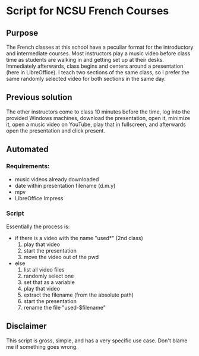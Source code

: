 # Script for NCSU French Courses

## Purpose

The French classes at this school have a peculiar format for the introductory
and intermediate courses. Most instructors play a music video before class time
as students are walking in and getting set up at their desks. Immediately
afterwards, class begins and centers around a presentation (here in
LibreOffice). I teach two sections of the same class, so I prefer the same 
randomly selected video for both sections in the same day. 

## Previous solution

The other instructors come to class 10 minutes before the time, log into the
provided Windows machines, download the presentation, open it, minimize it, open
a music video on YouTube, play that in fullscreen, and afterwards open the
presentation and click present.

## Automated

### Requirements:

* music videos already downloaded
* date within presentation filename (d.m.y)
* mpv
* LibreOffice Impress

### Script

Essentially the process is:
* if there is a video with the name "used\*" (2nd class)
	1. play that video
	2. start the presentation
	3. move the video out of the pwd
* else
	1. list all video files
	2. randomly select one
	3. set that as a variable
	4. play that video
	5. extract the filename (from the absolute path)
	6. start the presentation
	7. rename the file "used-$filename"

## Disclaimer

This script is gross, simple, and has a very specific use case. Don't blame me
if something goes wrong.
